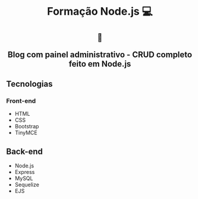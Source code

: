 <h1 align="center">Formação Node.js 💻</h1>

<h2 align="center">  
  
  :memo:
  
  Blog com painel administrativo - CRUD completo feito em Node.js
</h2>

## Tecnologias

### **Front-end**

- HTML
- CSS
- Bootstrap
- TinyMCE

## **Back-end**

- Node.js
- Express
- MySQL
- Sequelize
- EJS

